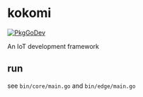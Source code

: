 # kokomi

[![PkgGoDev](https://pkg.go.dev/badge/github.com/snple/kokomi)](https://pkg.go.dev/github.com/snple/kokomi)

An IoT development framework

## run

see `bin/core/main.go` and `bin/edge/main.go`
